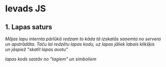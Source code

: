 # Ievads JS
## 1. Lapas saturs
*Mājas lapu internta pārlūkā redzam to kāda tā izskatās saņemta no servera un apstrādāta. Taču lai redzētu lapas kodu, uz lapas jāliek labais klikšķis un jāspiež "skatīt lapas avotu"* 

*lapas kods sastāv no "tagiem" un simboliem*
